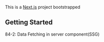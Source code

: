 This is a [Next.js](https://nextjs.org/) project bootstrapped

## Getting Started

84-2: Data Fetching in server component(SSG)
